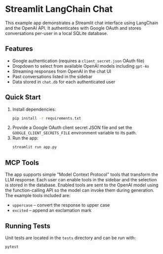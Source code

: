 # Streamlit LangChain Chat

This example app demonstrates a Streamlit chat interface using LangChain and the OpenAI API. It authenticates with Google OAuth and stores conversations per-user in a local SQLite database.

## Features
- Google authentication (requires a `client_secret.json` OAuth file)
- Dropdown to select from available OpenAI models including `gpt-4o`
- Streaming responses from OpenAI in the chat UI
- Past conversations listed in the sidebar
- Data stored in `chat.db` for each authenticated user

## Quick Start
1. Install dependencies:
   ```bash
   pip install -r requirements.txt
   ```
2. Provide a Google OAuth client secret JSON file and set the `GOOGLE_CLIENT_SECRETS_FILE` environment variable to its path.
3. Run the app:
   ```bash
   streamlit run app.py
   ```

## MCP Tools
The app supports simple "Model Context Protocol" tools that transform the LLM response.
Each user can enable tools in the sidebar and the selection is stored in the database.
Enabled tools are sent to the OpenAI model using the function-calling API so the model can invoke them during generation.
The example tools included are:

- `uppercase` &ndash; convert the response to upper case
- `excited` &ndash; append an exclamation mark

## Running Tests
Unit tests are located in the `tests` directory and can be run with:
```bash
pytest
```
